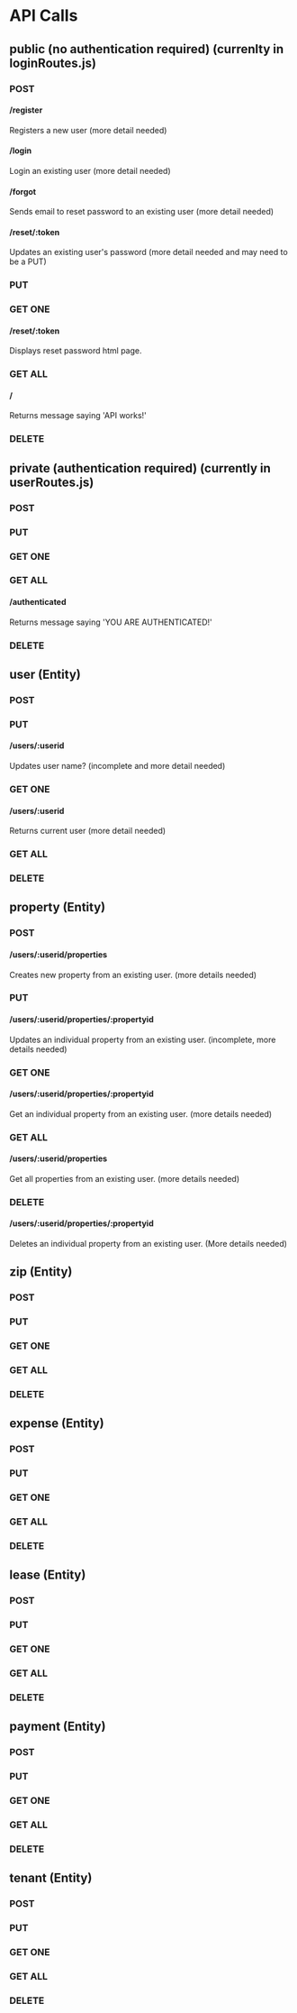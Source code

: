 API Calls
=========

public (no authentication required) (currenlty in loginRoutes.js)
------

### POST
#### /register
Registers a new user (more detail needed)
#### /login
Login an existing user (more detail needed)
#### /forgot
Sends email to reset password to an existing user (more detail needed)
#### /reset/:token
Updates an existing user's password (more detail needed and may need to be a PUT)

### PUT

### GET ONE
#### /reset/:token
Displays reset password html page.

### GET ALL
#### /
Returns message saying 'API works!'

### DELETE

private (authentication required) (currently in userRoutes.js)
------

### POST

### PUT

### GET ONE

### GET ALL
#### /authenticated
Returns message saying 'YOU ARE AUTHENTICATED!'

### DELETE

user (Entity)
------

### POST

### PUT
#### /users/:userid
Updates user name? (incomplete and more detail needed)

### GET ONE
#### /users/:userid
Returns current user (more detail needed)

### GET ALL

### DELETE

property (Entity)
------

### POST
#### /users/:userid/properties
Creates new property from an existing user. (more details needed)

### PUT
#### /users/:userid/properties/:propertyid
Updates an individual property from an existing user. (incomplete, more details needed)

### GET ONE
#### /users/:userid/properties/:propertyid
Get an individual property from an existing user. (more details needed)

### GET ALL
#### /users/:userid/properties
Get all properties from an existing user. (more details needed)

### DELETE
#### /users/:userid/properties/:propertyid
Deletes an individual property from an existing user. (More details needed)

zip (Entity)
------

### POST

### PUT

### GET ONE

### GET ALL

### DELETE

expense (Entity)
------

### POST

### PUT

### GET ONE

### GET ALL

### DELETE

lease (Entity)
------

### POST

### PUT

### GET ONE

### GET ALL

### DELETE

payment (Entity)
------

### POST

### PUT

### GET ONE

### GET ALL

### DELETE

tenant (Entity)
------

### POST

### PUT

### GET ONE

### GET ALL

### DELETE


